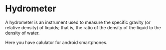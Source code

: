 Hydrometer
==========

A hydrometer is an instrument used to measure the specific gravity (or relative density) of liquids; that is, the ratio of the density of the liquid to the density of water.

Here you have calulator for android smartphones. 
